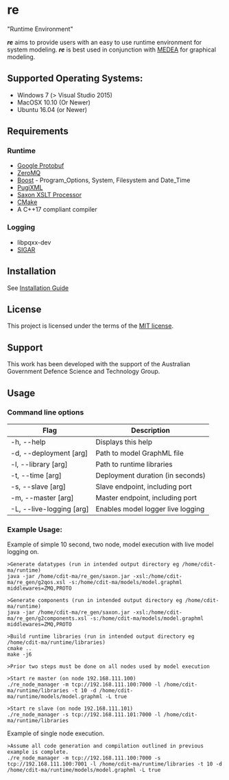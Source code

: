 # re
"Runtime Environment"

**_re_** aims to provide users with an easy to use runtime environment for system modeling. 
**_re_** is best used in conjunction with [MEDEA](https://github.com/cdit-ma/MEDEA.git) for graphical modeling.


## Supported Operating Systems:
* Windows 7 (> Visual Studio 2015)
* MacOSX 10.10 (Or Newer)
* Ubuntu 16.04 (or Newer)

## Requirements
### Runtime
* [Google Protobuf](https://github.com/google/protobuf)
* [ZeroMQ](https://github.com/zeromq/libzmq)
* [Boost](https://www.boost.org) - Program\_Options, System, Filesystem and Date\_Time
* [PugiXML](https://pugixml.org)
* [Saxon XSLT Processor](http://saxon.sourceforge.net/)
* [CMake](https://github.com/Kitware/CMake)
* A C++17 compliant compiler
### Logging
* libpqxx-dev
* [SIGAR](https://github.com/cdit-ma/sigar)

## Installation
See [Installation Guide](INSTALL.md)

## License
This project is licensed under the terms of the [MIT license](LICENSE.txt).

## Support
This work has been developed with the support of the Australian Government Defence Science and Technology Group.

## Usage
### Command line options
| Flag                                  | Description                           |
|---------------------------------------|---------------------------------------|
| -h, --help                            | Displays this help                    |
| -d, --deployment [arg]                | Path to model GraphML file            |
| -l, --library [arg]                   | Path to runtime libraries             |
| -t, --time [arg]                      | Deployment duration (in seconds)      |
| -s, --slave [arg]                     | Slave endpoint, including port        |
| -m, --master [arg]                    | Master endpoint, including port       |
| -L, --live-logging [arg]              | Enables model logger live logging     |


### Example Usage:
Example of simple 10 second, two node, model execution with live model logging on.
```
>Generate datatypes (run in intended output directory eg /home/cdit-ma/runtime)
java -jar /home/cdit-ma/re_gen/saxon.jar -xsl:/home/cdit-ma/re_gen/g2qos.xsl -s:/home/cdit-ma/models/model.graphml middlewares=ZMQ,PROTO

>Generate components (run in intended output directory eg /home/cdit-ma/runtime)
java -jar /home/cdit-ma/re_gen/saxon.jar -xsl:/home/cdit-ma/re_gen/g2components.xsl -s:/home/cdit-ma/models/model.graphml middlewares=ZMQ,PROTO

>Build runtime libraries (run in intended output directory eg /home/cdit-ma/runtime/libraries)
cmake ..
make -j6

>Prior two steps must be done on all nodes used by model execution

>Start re master (on node 192.168.111.100)
./re_node_manager -m tcp://192.168.111.100:7000 -l /home/cdit-ma/runtime/libraries -t 10 -d /home/cdit-ma/runtime/models/model.graphml -L true

>Start re slave (on node 192.168.111.101)
./re_node_manager -s tcp://192.168.111.101:7000 -l /home/cdit-ma/runtime/libraries
```
Example of single node execution.
```
>Assume all code generation and compilation outlined in previous example is complete.
./re_node_manager -m tcp://192.168.111.100:7000 -s tcp://192.168.111.100:7001 -l /home/cdit-ma/runtime/libraries -t 10 -d /home/cdit-ma/runtime/models/model.graphml -L true
```
